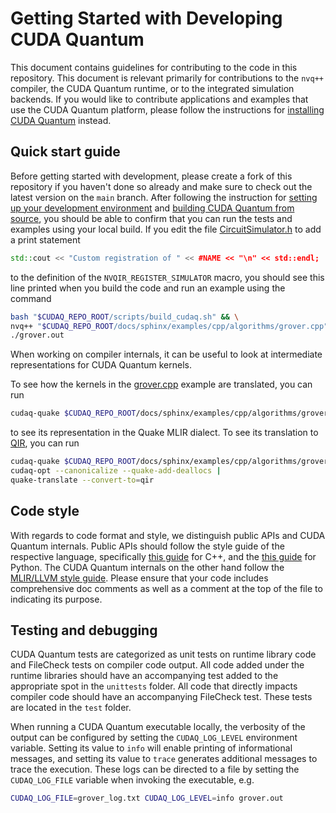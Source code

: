 # Getting Started with Developing CUDA Quantum

This document contains guidelines for contributing to the code in this
repository. This document is relevant primarily for contributions to the `nvq++`
compiler, the CUDA Quantum runtime, or to the integrated simulation backends. If
you would like to contribute applications and examples that use the CUDA Quantum
platform, please follow the instructions for [installing CUDA
Quantum][official_install] instead.

[official_install]: https://nvidia.github.io/cuda-quantum/install.html

## Quick start guide

Before getting started with development, please create a fork of this repository
if you haven't done so already and make sure to check out the latest version on
the `main` branch. After following the instruction for [setting up your
development environment](./Dev_Setup.md) and [building CUDA Quantum from
source](Building.md), you should be able to confirm that you can run the tests
and examples using your local build. If you edit the file
[CircuitSimulator.h](./runtime/nvqir/CircuitSimulator.h) to add a print
statement

```c++
std::cout << "Custom registration of " << #NAME << "\n" << std::endl;
```

to the definition of the `NVQIR_REGISTER_SIMULATOR` macro, you should see this
line printed when you build the code and run an example using the command

```bash
bash "$CUDAQ_REPO_ROOT/scripts/build_cudaq.sh" && \
nvq++ "$CUDAQ_REPO_ROOT/docs/sphinx/examples/cpp/algorithms/grover.cpp" -o grover.out && \
./grover.out
```

When working on compiler internals, it can be useful to look at intermediate
representations for CUDA Quantum kernels.

To see how the kernels in the
[grover.cpp](./docs/sphinx/examples/cpp/algorithms/grover.cpp) example are
translated, you can run

```bash
cudaq-quake $CUDAQ_REPO_ROOT/docs/sphinx/examples/cpp/algorithms/grover.cpp
```

to see its representation in the Quake MLIR dialect. To see its translation to
[QIR](https://www.qir-alliance.org/), you can run

```bash
cudaq-quake $CUDAQ_REPO_ROOT/docs/sphinx/examples/cpp/algorithms/grover.cpp |
cudaq-opt --canonicalize --quake-add-deallocs |
quake-translate --convert-to=qir
```

## Code style

With regards to code format and style, we distinguish public APIs and CUDA
Quantum internals. Public APIs should follow the style guide of the respective
language, specifically [this guide][cpp_style] for C++, and the [this
guide][python_style] for Python. The CUDA Quantum internals on the other hand
follow the [MLIR/LLVM style guide][llvm_style]. Please ensure that your code
includes comprehensive doc comments as well as a comment at the top of the file
to indicating its purpose.

[python_style]: https://google.github.io/styleguide/pyguide.html
[cpp_style]: https://www.gnu.org/prep/standards/standards.html
[llvm_style]: https://llvm.org/docs/CodingStandards.html

## Testing and debugging

CUDA Quantum tests are categorized as unit tests on runtime library code and
FileCheck tests on compiler code output. All code added under the runtime
libraries should have an accompanying test added to the appropriate spot in the
`unittests` folder. All code that directly impacts compiler code should have an
accompanying FileCheck test. These tests are located in the `test` folder.

When running a CUDA Quantum executable locally, the verbosity of the output can
be configured by setting the `CUDAQ_LOG_LEVEL` environment variable. Setting its
value to `info` will enable printing of informational messages, and setting its
value to `trace` generates additional messages to trace the execution. These
logs can be directed to a file by setting the `CUDAQ_LOG_FILE` variable when
invoking the executable, e.g.

```bash
CUDAQ_LOG_FILE=grover_log.txt CUDAQ_LOG_LEVEL=info grover.out
```
